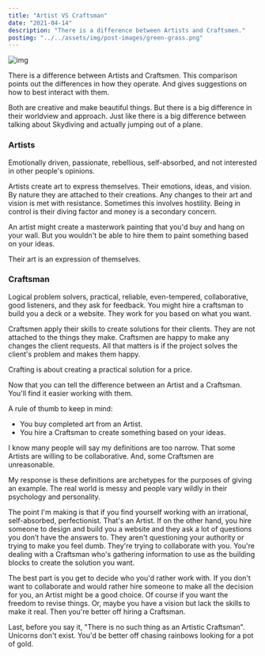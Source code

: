 ```yaml
---
title: "Artist VS Craftsman"
date: "2021-04-14"
description: "There is a difference between Artists and Craftsmen."
postimg: "../../assets/img/post-images/green-grass.png"
---
```


![img](../../assets/img/post-images/green-grass.png)

There is a difference between Artists and Craftsmen.
This comparison points out the differences in how they operate. 
And gives suggestions on how to best interact with them. 

Both are creative and make beautiful things.
But there is a big difference in their worldview and approach. 
Just like there is a big difference between talking about Skydiving
and actually jumping out of a plane. 

### Artists 
Emotionally driven, passionate, rebellious, self-absorbed, and not interested in other people's opinions.
  
Artists create art to express themselves. Their emotions, ideas, and vision.
By nature they are attached to their creations.
Any changes to their art and vision is met with resistance. Sometimes this involves hostility. 
Being in control is their diving factor and money is a secondary concern. 

An artist might create a masterwork painting that you'd buy and hang on your wall.
But you wouldn't be able to hire them to paint something based on your ideas. 

Their art is an expression of themselves. 

### Craftsman
Logical problem solvers, practical, reliable, even-tempered, collaborative, good listeners, and they ask for feedback.
You might hire a craftsman to build you a deck or a website. They work for you based on what you want. 

Craftsmen apply their skills to create solutions for their clients.
They are not attached to the things they make.
Craftsmen are happy to make any changes the client requests. 
All that matters is if the project solves the client's problem and makes them happy.  

Crafting is about creating a practical solution for a price.

Now that you can tell the difference between an Artist and a Craftsman. 
You'll find it easier working with them.

A rule of thumb to keep in mind: 
- You buy completed art from an Artist.
- You hire a Craftsman to create something based on your ideas. 

I know many people will say my definitions are too narrow.
That some Artists are willing to be collaborative. 
And, some Craftsmen are unreasonable. 

My response is these definitions are archetypes for the purposes of giving an example. 
The real world is messy and people vary wildly in their psychology and personality.

The point I'm making is that if you find yourself working with an irrational, self-absorbed, perfectionist. That's an Artist.
If on the other hand, you hire someone to design and build you a website and they ask a lot of questions you don’t have the answers to.
They aren't questioning your authority or trying to make you feel dumb. They're trying to collaborate with you. 
You're dealing with a Craftsman who's gathering information to use as the building blocks to create the solution you want. 

The best part is you get to decide who you'd rather work with.
If you don't want to collaborate and would rather hire someone to make all the decision for you, an Artist might be a good choice.
Of course if you want the freedom to revise things. Or, maybe you have a vision but lack the skills to make it real. 
Then you're better off hiring a Craftsman. 

Last, before you say it, "There is no such thing as an Artistic Craftsman". <br />
Unicorns don't exist. You'd be better off chasing rainbows looking for a pot of gold.